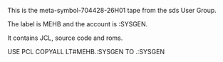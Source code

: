 This is the meta-symbol-704428-26H01 tape from the sds User Group.

The label is MEHB and the account is :SYSGEN.

It contains JCL, source code and roms.

USE PCL  COPYALL LT#MEHB.:SYSGEN TO .:SYSGEN
